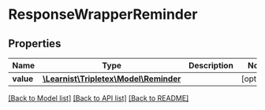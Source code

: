 # ResponseWrapperReminder

## Properties
Name | Type | Description | Notes
------------ | ------------- | ------------- | -------------
**value** | [**\Learnist\Tripletex\Model\Reminder**](Reminder.md) |  | [optional] 

[[Back to Model list]](../../README.md#documentation-for-models) [[Back to API list]](../../README.md#documentation-for-api-endpoints) [[Back to README]](../../README.md)

